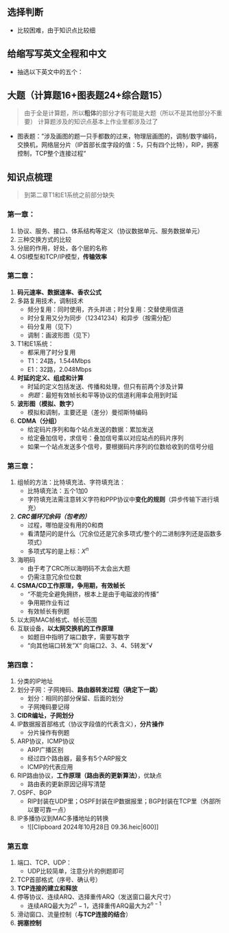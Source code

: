 ## 选择判断

- 比较困难，由于知识点比较细
## 给缩写写英文全程和中文

- 抽选以下英文中的五个：
## 大题（计算题16+图表题24+综合题15）

>由于全是计算题，所以**粗体**的部分才有可能是大题（所以不是其他部分不重要）
>计算题涉及的知识点基本上作业里都涉及过了

- 图表题：”涉及画图的题一只手都数的过来，物理层画图的，调制/数字编码，交换机，网络层分片（IP首部长度字段的值：5，只有四个比特），RIP，拥塞控制，TCP整个连接过程“
## 知识点梳理

> 到第二章T1和E1系统之前部分缺失

### 第一章：
1. 协议、服务、接口、体系结构等定义（协议数据单元、服务数据单元）
2. 三种交换方式的比较
3. 分层的作用，好处，各个层的名称
4. OSI模型和TCP/IP模型，**传输效率**
### 第二章：
1. **码元速率、数据速率、香农公式**
2. 多路复用技术，调制技术
	- 频分复用：同时使用，齐头并进；时分复用：交替使用信道
	- 时分复用又分为同步（12341234）和异步（按需分配）
	- 码分复用（见下）
	- 调制：画波形图（见下）
1. T1和E1系统：
	- 都采用了时分复用
	- T1：24路，1.544Mbps
	- E1：32路，2.048Mbps
2. **时延的定义、组成和计算**
	- 时延的定义包括发送、传播和处理，但只有前两个涉及计算
	- *例题*：最短有效帧长和平等协议的信道利用率会用到时延
3. **波形图（模拟、数字）**
	- 模拟和调制，主要还是（差分）曼彻斯特编码
4. **CDMA（分组）**
	- 给定码片序列和每个站点发送的数据：累加发送
	- 给定叠加信号，求信号：叠加信号乘以对应站点的码片序列
	- 如果一个站点发送多个信号，要根据码片序列的位数给收到的信号分组
### 第三章：
1. 组帧的方法：比特填充法、字符填充法：
	- 比特填充法：五个1加0
	- 字符填充法需注意转义字符和PPP协议中**变化的规则**（异步传输下进行填充）
1. ***CRC循环冗余码（包考的）***
	- 过程，哪怕是没有用的0和商
	- 看清楚问的是什么（冗余位还是冗余多项式/整个的二进制序列还是函数多项式）
	- 多项式写的是上标：$X^{n}$
2. 海明码
	- 由于考了CRC所以海明码不太会出大题
	- 仍需注意冗余位位数
3. **CSMA/CD工作原理，争用期，有效帧长**
	- “不能完全避免拥挤，根本上是由于电磁波的传播”
	- 争用期作业有过
	- 有效帧长有例题
4. 以太网MAC帧格式、帧长范围
5. 互联设备，**以太网交换机的工作原理**
	- 如题目中指明了端口数字，需要写数字
	- “向其他端口转发”X“   向端口2、3、4、5转发”√
### 第四章：
1. 分类的IP地址
2. 划分子网：子网掩码、**路由器转发过程（确定下一跳）**
	- 划分：相同的部分保留、后面的划分
	- 子网掩码要记得
3. **CIDR编址，子网划分**
4. IP数据报首部格式（协议字段值的代表含义），**分片操作**
	- 分片操作有例题
5. ARP协议，ICMP协议
	- ARP广播区别
	- 经过四个路由器，最多有5个ARP报文
	- ICMP的代表应用
6. RIP路由协议，**工作原理（路由表的更新算法）**，优缺点
	- 路由表的更新原因记得写清楚
7. OSPF、BGP
	- RIP封装在UDP里；OSPF封装在IP数据报里；BGP封装在TCP里（外部所以要可靠一点）
8. IP多播协议到MAC多播地址的转换
	- ![[Clipboard 2024年10月28日 09.36.heic|600]]
### 第五章
1. 端口、TCP、UDP：
	- UDP比较简单，注意分片的例题即可
2. TCP首部格式（序号、确认号）
3. **TCP连接的建立和释放**
4. 停等协议、连续ARQ、选择重传ARQ（发送窗口最大尺寸）
	- 连续ARQ最大为$2^{n}-1$，选择重传ARQ最大为$2^{n-1}$
5. 滑动窗口、流量控制（**与TCP连接的结合**）
6. **拥塞控制**
